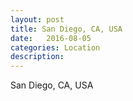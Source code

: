 ```yaml
---
layout: post
title: San Diego, CA, USA
date:   2016-08-05
categories: Location
description: 
---
```


San Diego, CA, USA